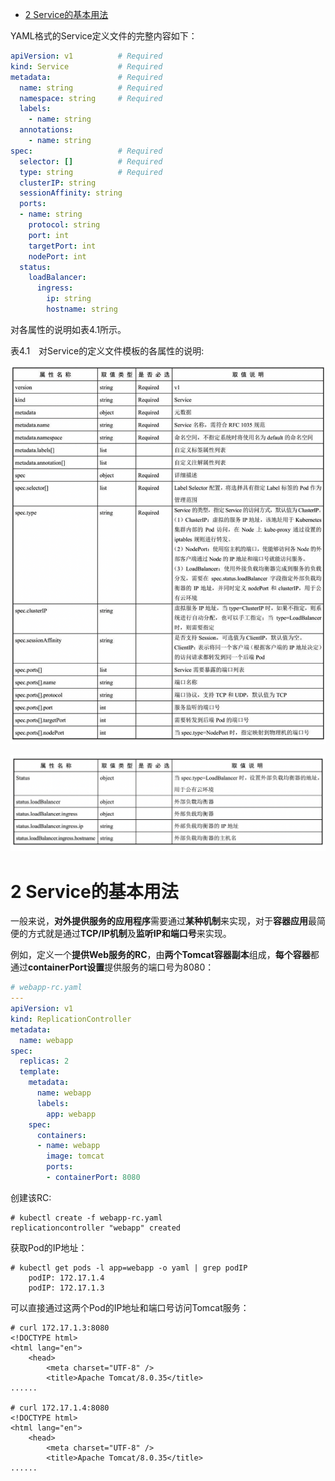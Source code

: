 
<!-- @import "[TOC]" {cmd="toc" depthFrom=1 depthTo=6 orderedList=false} -->

<!-- code_chunk_output -->

- [2 Service的基本用法](#2-service的基本用法)

<!-- /code_chunk_output -->

YAML格式的Service定义文件的完整内容如下：

```yaml
apiVersion: v1          # Required
kind: Service           # Required
metadata:               # Required
  name: string          # Required
  namespace: string     # Required
  labels: 
    - name: string
  annotations:
    - name: string
spec:                   # Required
  selector: []          # Required
  type: string          # Required
  clusterIP: string
  sessionAffinity: string
  ports:
  - name: string
    protocol: string
    port: int
    targetPort: int
    nodePort: int
  status:
    loadBalancer:
      ingress:
        ip: string
        hostname: string
```

对各属性的说明如表4.1所示。

表4.1　对Service的定义文件模板的各属性的说明:

![2019-08-29-20-12-16.png](./images/2019-08-29-20-12-16.png)

![2019-08-29-20-12-28.png](./images/2019-08-29-20-12-28.png)

# 2 Service的基本用法

一般来说，**对外提供服务的应用程序**需要通过**某种机制**来实现，对于**容器应用**最简便的方式就是通过**TCP/IP机制**及**监听IP和端口号**来实现。

例如，定义一个**提供Web服务的RC**，由**两个Tomcat容器副本**组成，**每个容器**都通过**containerPort设置**提供服务的端口号为8080：

```yaml
# webapp-rc.yaml
---
apiVersion: v1
kind: ReplicationController
metadata:
  name: webapp
spec:
  replicas: 2
  template:
    metadata:
      name: webapp
      labels:
        app: webapp
    spec:
      containers:
      - name: webapp
        image: tomcat
        ports:
        - containerPort: 8080
```

创建该RC:

```
# kubectl create -f webapp-rc.yaml
replicationcontroller "webapp" created
```

获取Pod的IP地址：

```
# kubectl get pods -l app=webapp -o yaml | grep podIP
    podIP: 172.17.1.4
    podIP: 172.17.1.3
```

可以直接通过这两个Pod的IP地址和端口号访问Tomcat服务：

```
# curl 172.17.1.3:8080
<!DOCTYPE html>
<html lang="en">
    <head>
        <meta charset="UTF-8" />
        <title>Apache Tomcat/8.0.35</title>
......

# curl 172.17.1.4:8080
<!DOCTYPE html>
<html lang="en">
    <head>
        <meta charset="UTF-8" />
        <title>Apache Tomcat/8.0.35</title>
......
```

